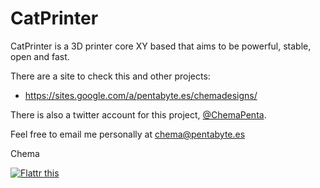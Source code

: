 # CatPrinter

CatPrinter is a 3D printer core XY based that aims to be powerful, stable, open and fast.

There are a site to check this and other projects:

 * https://sites.google.com/a/pentabyte.es/chemadesigns/

There is also a twitter account for this project, [@ChemaPenta](http://www.twitter.com/ChemaPenta).

Feel free to email me personally at chema@pentabyte.es

Chema

[![Flattr this][2]][1]

[1]: http://flattr.com/thing/1403970/Chema-open-designs
[2]: http://api.flattr.com/button/button-static-50x60.png

